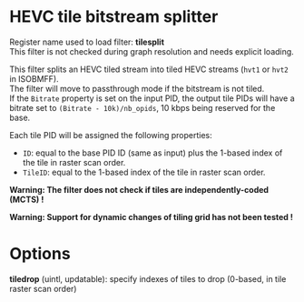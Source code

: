 <!-- automatically generated - do not edit, patch gpac/applications/gpac/gpac.c -->

# HEVC tile bitstream splitter  
  
Register name used to load filter: __tilesplit__  
This filter is not checked during graph resolution and needs explicit loading.  
  
This filter splits an HEVC tiled stream into tiled HEVC streams (`hvt1` or `hvt2` in ISOBMFF).  
The filter will move to passthrough mode if the bitstream is not tiled.  
If the `Bitrate` property is set on the input PID, the output tile PIDs will have a bitrate set to `(Bitrate - 10k)/nb_opids`, 10 kbps being reserved for the base.  
  
Each tile PID will be assigned the following properties:  
* `ID`: equal to the base PID ID (same as input) plus the 1-based index of the tile in raster scan order.  
* `TileID`: equal to the 1-based index of the tile in raster scan order.  
  
__Warning: The filter does not check if tiles are independently-coded (MCTS) !__  
  
__Warning: Support for dynamic changes of tiling grid has not been tested !__  
  

# Options    
  
<a id="tiledrop">__tiledrop__</a> (uintl, updatable): specify indexes of tiles to drop (0-based, in tile raster scan order)  
  
